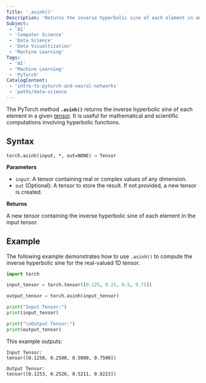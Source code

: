 ```yaml
---
Title: '.asinh()'
Description: 'Returns the inverse hyperbolic sine of each element in an input tensor.'
Subject:
 - 'AI'
 - 'Computer Science'
 - 'Data Science'
 - 'Data Visualtization'
 - 'Machine Learning'
Tags:
 - 'AI'
 - 'Machine Learning'
 - 'PyTorch'
CatalogContent:
 - 'intro-to-pytorch-and-neural-networks'
 - 'paths/data-science
---
```


The PyTorch method **`.asinh()`** returns the inverse hyperbolic sine of each element in a given [tensor](https://www.codecademy.com/resources/docs/pytorch/tensors). It is useful for mathematical and scientific computations involving hyperbolic functions.

## Syntax

```psuedo
torch.asinh(input, *, out=NONE) → Tensor
```

**Parameters**

- `input`: A tensor containing real or complex values of any dimension.
- `out` (Optional): A tensor to store the result. If not provided, a new tensor is created.

**Returns**

A new tensor containing the inverse hyperbolic sine of each element in the input tensor.

## Example

The following example demonstrates how to use `.asinh()` to compute the inverse hyperbolic sine for the real-valued 1D tensor.

```py
import torch

input_tensor = torch.tensor([0.125, 0.25, 0.5, 0.75])

output_tensor = torch.asinh(input_tensor)

print("Input Tensor:")
print(input_tensor)

print("\nOutput Tensor:")
print(output_tensor)
```

This example outputs:

```shell
Input Tensor:
tensor([0.1250, 0.2500, 0.5000, 0.7500])

Output Tensor:
tensor([0.1253, 0.2526, 0.5211, 0.8223])
```
